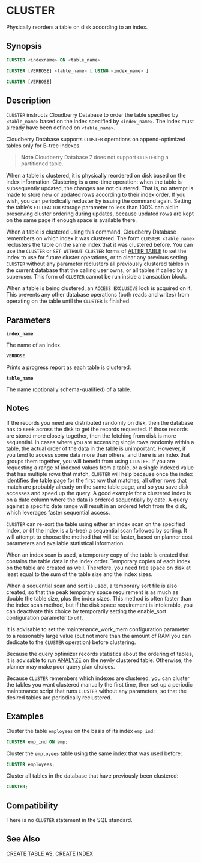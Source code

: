 # CLUSTER

Physically reorders a table on disk according to an index. 

## Synopsis

```sql
CLUSTER <indexname> ON <table_name>

CLUSTER [VERBOSE] <table_name> [ USING <index_name> ]

CLUSTER [VERBOSE]
```

## Description

`CLUSTER` instructs Cloudberry Database to order the table specified by `<table_name>` based on the index specified by `<index_name>`. The index must already have been defined on `<table_name>`.

Cloudberry Database supports `CLUSTER` operations on append-optimized tables only for B-tree indexes.

> **Note** Cloudberry Database 7 does not support `CLUSTER`ing a partitioned table.

When a table is clustered, it is physically reordered on disk based on the index information. Clustering is a one-time operation: when the table is subsequently updated, the changes are not clustered. That is, no attempt is made to store new or updated rows according to their index order. If you wish, you can periodically recluster by issuing the command again. Setting the table's `FILLFACTOR` storage parameter to less than 100% can aid in preserving cluster ordering during updates, because updated rows are kept on the same page if enough space is available there.

When a table is clustered using this command, Cloudberry Database remembers on which index it was clustered. The form `CLUSTER <table_name>` reclusters the table on the same index that it was clustered before. You can use the `CLUSTER` or `SET WITHOUT CLUSTER` forms of [ALTER TABLE](/docs/sql-statements/sql-stmt-alter-table.md) to set the index to use for future cluster operations, or to clear any previous setting. `CLUSTER` without any parameter reclusters all previously clustered tables in the current database that the calling user owns, or all tables if called by a superuser. This form of `CLUSTER` cannot be run inside a transaction block.

When a table is being clustered, an `ACCESS EXCLUSIVE` lock is acquired on it. This prevents any other database operations (both reads and writes) from operating on the table until the `CLUSTER` is finished.

## Parameters

**`index_name`**

The name of an index.

**`VERBOSE`**

Prints a progress report as each table is clustered.

**`table_name`**

The name (optionally schema-qualified) of a table.

## Notes

If the records you need are distributed randomly on disk, then the database has to seek across the disk to get the records requested. If those records are stored more closely together, then the fetching from disk is more sequential. In cases where you are accessing single rows randomly within a table, the actual order of the data in the table is unimportant. However, if you tend to access some data more than others, and there is an index that groups them together, you will benefit from using `CLUSTER`. If you are requesting a range of indexed values from a table, or a single indexed value that has multiple rows that match, `CLUSTER` will help because once the index identifies the table page for the first row that matches, all other rows that match are probably already on the same table page, and so you save disk accesses and speed up the query. A good example for a clustered index is on a date column where the data is ordered sequentially by date. A query against a specific date range will result in an ordered fetch from the disk, which leverages faster sequential access.

`CLUSTER` can re-sort the table using either an index scan on the specified index, or (if the index is a b-tree) a sequential scan followed by sorting. It will attempt to choose the method that will be faster, based on planner cost parameters and available statistical information.

When an index scan is used, a temporary copy of the table is created that contains the table data in the index order. Temporary copies of each index on the table are created as well. Therefore, you need free space on disk at least equal to the sum of the table size and the index sizes.

When a sequential scan and sort is used, a temporary sort file is also created, so that the peak temporary space requirement is as much as double the table size, plus the index sizes. This method is often faster than the index scan method, but if the disk space requirement is intolerable, you can deactivate this choice by temporarily setting the enable_sort configuration parameter to `off`.

It is advisable to set the maintenance_work_mem configuration parameter to a reasonably large value (but not more than the amount of RAM you can dedicate to the `CLUSTER` operation) before clustering.

Because the query optimizer records statistics about the ordering of tables, it is advisable to run [ANALYZE](/docs/sql-statements/sql-stmt-analyze.md) on the newly clustered table. Otherwise, the planner may make poor query plan choices.

Because `CLUSTER` remembers which indexes are clustered, you can cluster the tables you want clustered manually the first time, then set up a periodic maintenance script that runs `CLUSTER` without any parameters, so that the desired tables are periodically reclustered.

## Examples

Cluster the table `employees` on the basis of its index `emp_ind`:

```sql
CLUSTER emp_ind ON emp;
```

Cluster the `employees` table using the same index that was used before:

```sql
CLUSTER employees;
```

Cluster all tables in the database that have previously been clustered:

```sql
CLUSTER;
```

## Compatibility

There is no `CLUSTER` statement in the SQL standard.

## See Also

[CREATE TABLE AS](/docs/sql-statements/sql-stmt-create-table-as.md), [CREATE INDEX](/docs/sql-statements/sql-stmt-create-index.md)



